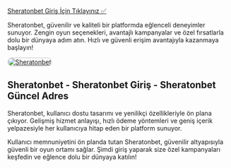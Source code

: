 <a href="https://casibom1244.com">Sheratonbet Giriş İçin Tıklayınız ✅</a>

<p>Sheratonbet, güvenilir ve kaliteli bir platformda eğlenceli deneyimler sunuyor. Zengin oyun seçenekleri, avantajlı kampanyalar ve özel fırsatlarla dolu bir dünyaya adım atın. Hızlı ve güvenli erişim avantajıyla kazanmaya başlayın!</p>















<a href="https://casibom1244.com" title="Sheratonbet">
  <img src="https://i.ibb.co/6RbqY6gq/68747470733a2f2f692e6962622e636f2f564864726a6e512f64662e6a7067.jpg" alt="Sheratonbet" style="max-width: 100%; border: 2px solid #ddd; border-radius: 10px;">
</a>

























<h2>Sheratonbet - Sheratonbet Giriş - Sheratonbet Güncel Adres</h2>

<p>Sheratonbet, kullanıcı dostu tasarımı ve yenilikçi özellikleriyle ön plana çıkıyor. Gelişmiş hizmet anlayışı, hızlı ödeme yöntemleri ve geniş içerik yelpazesiyle her kullanıcıya hitap eden bir platform sunuyor.</p>

<p>Kullanıcı memnuniyetini ön planda tutan Sheratonbet, güvenilir altyapısıyla güvenli bir oyun ortamı sağlar. Şimdi giriş yaparak size özel kampanyaları keşfedin ve eğlence dolu bir dünyaya katılın!</p>
